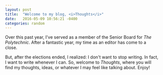 ```yaml
---
layout: post
title:  "Welcome to my blog, <i>Thoughts</i>"
date:   2016-05-09 10:56:21 -0400
categories: random
---
```


Over this past year, I've served as a member of the Senior Board for *The
Polytechnic*. After a fantastic year, my time as an editor has come to a close.

But, after the elections ended, I realized: I don't want to stop writing. In
fact, I want to write whenever I can. So, welcome to *Thoughts*, where you will
find my thoughts, ideas, or whatever I may feel like talking about. Enjoy!
